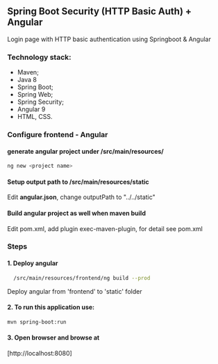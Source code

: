 ## Spring Boot Security (HTTP Basic Auth) + Angular
 
Login page with HTTP basic authentication using Springboot & Angular

### Technology stack:

* Maven;
* Java 8
* Spring Boot;
* Spring Web;
* Spring Security;
* Angular 9
* HTML, CSS.

### Configure frontend - Angular
#### generate angular project under /src/main/resources/
```bash
ng new <project name>
  ```
#### Setup output path to /src/main/resources/static
Edit **angular.json**, change outputPath to "../../static"
#### Build angular project as well when maven build
Edit pom.xml, add plugin exec-maven-plugin, for detail see pom.xml

### Steps
#### 1. Deploy angular
```bash
  /src/main/resources/frontend/ng build --prod
```
Deploy angular from 'frontend' to 'static' folder

#### 2. To run this application use:
```bash
mvn spring-boot:run
  ```

#### 3. Open browser and browse at
[http://localhost:8080]
